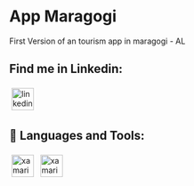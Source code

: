 # App Maragogi
First Version of an tourism app in maragogi - AL

## Find me in Linkedin:
<a href="https://www.linkedin.com/in/renato-alves-490a5a160" target="_blank" rel="noopener noreferrer"> <img src="https://cdn.jsdelivr.net/npm/simple-icons@v3/icons/linkedin.svg" alt="linkedin" height="40" style="vertical-align:top; margin:4px"></a>

## 🧰 Languages and Tools:
<p>
 <img src="https://user-images.githubusercontent.com/40499768/151962022-d847ed85-0f70-4687-a1e8-152ff504d40c.png" alt="xamarin" height="40" style="vertical-align:top; margin:4px">
 <img src="https://user-images.githubusercontent.com/40499768/151962143-f0bbc600-1190-477e-b266-ac15936d0431.png" alt="xamarin" height="40" style="vertical-align:top; margin:4px">
</p>



